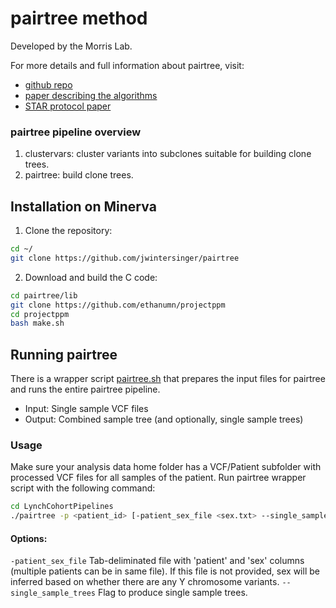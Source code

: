# pairtree method 

Developed by the Morris Lab.

For more details and full information about pairtree, visit:
 - [github repo](https://github.com/morrislab/pairtree)
 - [paper describing the algorithms](https://aacrjournals.org/bloodcancerdiscov/article/3/3/208/694689/Reconstructing-Complex-Cancer-Evolutionary)
 - [STAR protocol paper](https://pubmed.ncbi.nlm.nih.gov/36129821/)

### pairtree pipeline overview
1. clustervars: cluster variants into subclones suitable for building clone trees.
2. pairtree: build clone trees.


## Installation on Minerva

1. Clone the repository:
```bash
cd ~/
git clone https://github.com/jwintersinger/pairtree  
```

2. Download and build the C code:
```bash
cd pairtree/lib
git clone https://github.com/ethanumn/projectppm
cd projectppm
bash make.sh
```

## Running pairtree

There is a wrapper script [pairtree.sh](pairtree.sh) that prepares the input files for pairtree and runs the entire pairtree pipeline.

- Input: Single sample VCF files
- Output: Combined sample tree (and optionally, single sample trees)

### Usage

Make sure your analysis data home folder has a VCF/Patient subfolder with processed VCF files for all samples of the patient. Run pairtree wrapper script with the following command:
```bash
cd LynchCohortPipelines
./pairtree -p <patient_id> [-patient_sex_file <sex.txt> --single_sample_trees]
```

#### Options:
`-patient_sex_file` Tab-deliminated file with 'patient' and 'sex' columns (multiple patients can be in same file). If this file is not provided, sex will be inferred based on whether there are any Y chromosome variants.
`--single_sample_trees` Flag to produce single sample trees.